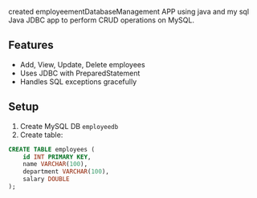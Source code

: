 created employeementDatabaseManagement APP using java and my sql
Java JDBC app to perform CRUD operations on MySQL.
## Features
- Add, View, Update, Delete employees
- Uses JDBC with PreparedStatement
- Handles SQL exceptions gracefully

## Setup
1. Create MySQL DB `employeedb`
2. Create table:
```sql
CREATE TABLE employees (
    id INT PRIMARY KEY,
    name VARCHAR(100),
    department VARCHAR(100),
    salary DOUBLE
);
